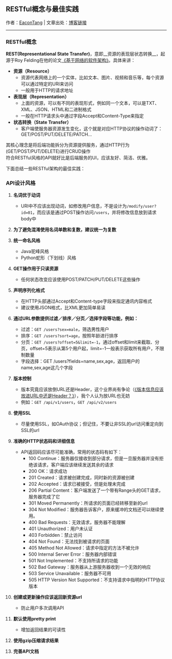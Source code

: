## RESTful概念与最佳实践

作者：[EaconTang](https://github.com/EaconTang) | 文章出处：[博客链接](http://blog.tangyingkang.com/post/2017/02/20/restful-theory-n-best-practise/)  

----


### RESTful概念
__REST(Representational State Transfer)__，意即__资源的表现层状态转换__，起源于Roy Felding在他的论文[《基于网络的软件架构》](http://www.ics.uci.edu/~fielding/pubs/dissertation/rest_arch_style.htm)。具体来讲：

- __资源（Resource）__
    + 资源代表网络上的一个实体，比如文本、图片、视频和音乐等，每个资源可以通过特定的URI来访问
    + 一般用于HTTP的请求地址
- __表现层（Representation）__
    + 上面的资源，可以有不同的表现形式，例如同一个文本，可以是TXT、XML、JSON、HTML和二进制格式
    + 一般在HTTP请求头中通过字段Accept和Content-Type来指定
- __状态转换（State Transfer）__
    + 客户端使服务器资源发生变化，这个就是对应HTTP协议的操作动词了：GET/POST/PUT/DELETE/PATCH...

其核心理念是将后端功能拆分为资源提供服务，通过HTTP行为(GET/POST/PUT/DELETE)进行CRUD操作  
符合RESTful风格的API就好比是后端服务的UI，应该友好、简洁、优雅。  

下面总结一些RESTful架构的最佳实践：

### API设计风格
1. __名词优于动词__
    - URI中不应该出现动词，如修改用户信息，不是设计为```/modify/user?id=01```，而应该是通过POST操作访问```/users```，并将修改信息放到请求body中

2. __为了避免混淆使用名词单数和复数，建议统一为复数__

3. __统一命名风格__
    - Java驼峰风格
    - Python蛇形（下划线）风格

4. __GET操作用于只读资源__
    - 任何状态改变应该使用POST/PATCH/PUT/DELETE这些操作

5. __声明序列化格式__
    - 在HTTP头部通过Accept和Content-type字段来指定通讯内容格式
    - 建议使用JSON格式，比XML更加简单易读

6. __通过URL参数提供过滤／排序／分页／选择字段等功能，例如：__
    - 过滤：```GET /users?sex=male```，筛选男性用户
    - 排序：```GET /users?sort=age```，按照年龄进行排序
    - 分页：```GET /users?offset=5&limit=-1```，通过offset和limit来截取、分页，offset=5表示从第5个用户起，limit=-1一般表示获取所有用户，不限制数量
    - 字段选择：GET /users?fields=name,sex,age，返回用户的name,sex,age这几个字段

7. __版本控制__
    - 版本究竟应该放倒URL还是Header，这个业界尚有争论（[《版本信息应该放进URL中还是Header？》](http://stackoverflow.com/questions/389169/best-practices-for-API-versioning)），我个人认为放URL也无妨
    - 例如：```GET /api/v1/users```，```GET /api/v2/users```

8. __使用SSL__
    - 尽量使用SSL，如OAuth协议；但记住，不要让非SSL的url访问重定向到SSL的url

9. __准确的HTTP状态码和详细信息__
    - API返回码应该尽可能准确，常用的状态码有如下：
        + 100 Continue：服务器仅接收到部分请求，但是一旦服务器并没有拒绝该请求，客户端应该继续发送其余的请求
        + 200 OK：请求成功
        + 201 Created：请求被创建完成，同时新的资源被创建
        + 202 Accepted：请求已被接受，但是处理未完成
        + 206 Partial Content：客户端发送了一个带有Range头的GET请求，服务器完成了它
        + 301 Moved Permanently：所请求的页面已经转移至新的url
        + 304 Not Modified：服务器告诉客户，原来缓冲的文档还可以继续使用。
        + 400 Bad Requests：无效请求，服务器不能理解
        + 401 Unauthorized：用户未认证
        + 403 Forbidden：禁止访问
        + 404 Not Found：无法找到被请求的页面
        + 405 Method Not Allowed：请求中指定的方法不被允许
        + 500 Internal Server Error：服务器内部错误
        + 501 Not Implemented：不支持所请求的功能
        + 502 Bad Gateway：服务器从上游服务器收到一个无效的响应
        + 503 Service Unavailable：服务器不可用
        + 505 HTTP Version Not Supported：不支持请求中指明的HTTP协议版本

10. __创建或更新操作应该返回新资源url__
    - 防止用户多次调用API

11. __默认使用pretty print__
    - 增加返回结果的可读性

12. __使用gzip压缩请求结果__

13. __完善API文档__
